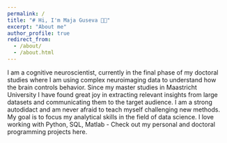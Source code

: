 ```yaml
---
permalink: /
title: "# Hi, I'm Maja Guseva 👋🏻"
excerpt: "About me"
author_profile: true
redirect_from: 
  - /about/
  - /about.html
---
```



I am a cognitive neuroscientist, currently in the final phase of my doctoral studies where I am using complex neuroimaging data to understand how the brain controls behavior. 
Since my master studies in Maastricht University I have found great joy in extracting relevant insights from large datasets and communicating them to the target audience. I am a strong autodidact and am never afraid to teach myself challenging new methods. My goal is to focus my analytical skills in the field of data science. 
I love working with Python, SQL, Matlab - Check out my personal and doctoral programming projects here.
